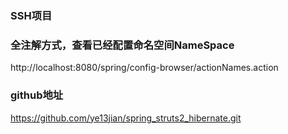 ### SSH项目

### 全注解方式，查看已经配置命名空间NameSpace
http://localhost:8080/spring/config-browser/actionNames.action  

### github地址
https://github.com/ye13jian/spring_struts2_hibernate.git
